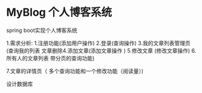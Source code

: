 # MyBlog 个人博客系统
spring boot实现个人博客系统

1.需求分析:
1.注册功能(添加用户操作)
2.登录(查询操作)
3.我的文章列表管理页 (查询我的列表 文章删除4.添加文章(添加文章操作 )
5.修改文章 (修改文章操作)
6.所有人的文章列表 带分页的查询功能)

7.文章的详情页（ 多个查询功能和一个修改功能（阅读量）)

设计数据库






